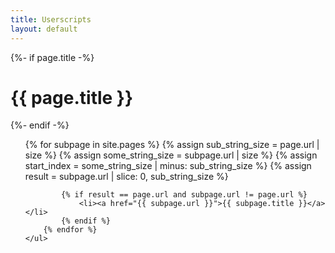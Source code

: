 ```yaml
---
title: Userscripts
layout: default
---
```


<div class="home">
	{%- if page.title -%}
	<h1 class="page-heading">{{ page.title }}</h1>
	{%- endif -%}
	<ul>
		{% for subpage in site.pages %}
			{% assign sub_string_size = page.url | size %}
			{% assign some_string_size = subpage.url | size %}
			{% assign start_index = some_string_size | minus: sub_string_size %}
			{% assign result = subpage.url | slice: 0, sub_string_size %}

    		{% if result == page.url and subpage.url != page.url %}
    			<li><a href="{{ subpage.url }}">{{ subpage.title }}</a></li>
    		{% endif %}
    	{% endfor %}
    </ul>

</div>
